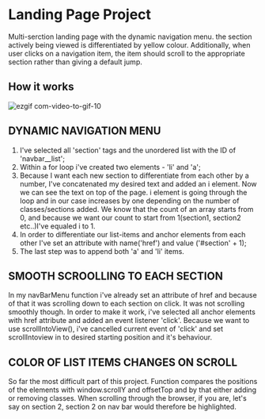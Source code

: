 # Landing Page Project
Multi-serction landing page with the dynamic navigation menu. the section actively being viewed is differentiated by yellow colour. Additionally, when user clicks on a navigation item, the item should scroll to the appropriate section rather than giving a default jump.

## How it works 

![ezgif com-video-to-gif-10](https://user-images.githubusercontent.com/71527795/100226173-439c4480-2f17-11eb-9bfb-6901793480f5.gif)

## DYNAMIC NAVIGATION MENU
1. I've selected all 'section' tags and the unordered list with the ID of 'navbar__list'; 
2. Within a for loop i've created two elements - 'li' and 'a';
3. Because I want each new section to differentiate from each other by a number, I've concatenated my desired text and added an i element. Now we can see the text on top of the page.
i element is going through the loop and in our case increases by one depending on the number of classes/sections added. We know that the count of an array starts from 0, and because we want our count to start from 1(section1, section2 etc..)I've equaled i to 1. 
4. In order to differentiate our list-items and anchor elements from each other I've set an attribute with name('href') and value ('#section' + 1);
5. The last step was to append both 'a' and 'li' items. 

## SMOOTH SCROOLLING TO EACH SECTION
In my navBarMenu function i've already set an attribute of href and because of that it was scrolling down to each section on click. It was not scrolling smoothly though. In order to make it work, i've selected all anchor elements with href attribute and added an event listener 'click'. Because we want to use scrollIntoView(), i've cancelled current event of 'click' and set scrollIntoview in to desired starting position and it's behaviour. 

## COLOR OF LIST ITEMS CHANGES ON SCROLL
So far the most difficult part of this project. Function compares the positions of the elements with window.scrollY and offsetTop and by that either adding or removing classes. When scrolling through the browser, if you are, let's say on section 2, section 2 on nav bar would therefore be highlighted. 
